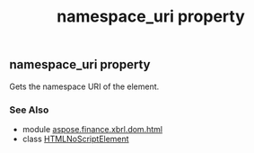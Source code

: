 ﻿---
title: namespace_uri property
second_title: Aspose.Finance for Python via .NET API References
description: 
type: docs
weight: 320
url: /python-net/aspose.finance.xbrl.dom.html/htmlnoscriptelement/namespace_uri/
is_root: false
---

## namespace_uri property


Gets the namespace URI of the element.

### See Also
* module [aspose.finance.xbrl.dom.html](../../)
* class [HTMLNoScriptElement](/finance/python-net/aspose.finance.xbrl.dom.html/htmlnoscriptelement)
